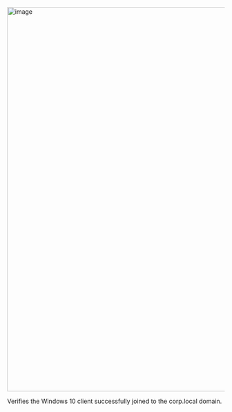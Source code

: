 <img width="1031" height="891" alt="image" src="https://github.com/user-attachments/assets/52e7dbc7-c9b5-4b43-bae7-154dad645b94" />

Verifies the Windows 10 client successfully joined to the corp.local domain.
